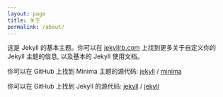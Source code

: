 ```yaml
---
layout: page
title: 关于
permalink: /about/
---
```


这是 Jekyll 的基本主题。你可以在 [jekyllrb.com](https://jekyllrb.com/) 上找到更多关于自定义你的 Jekyll 主题的信息, 以及基本的 Jekyll 使用文档。

你可以在 GitHub 上找到 Minima 主题的源代码:
[jekyll][jekyll-organization] /
[minima](https://github.com/jekyll/minima)

你可以在 GitHub 上找到 Jekyll 的源代码:
[jekyll][jekyll-organization] /
[jekyll](https://github.com/jekyll/jekyll)


[jekyll-organization]: https://github.com/jekyll

